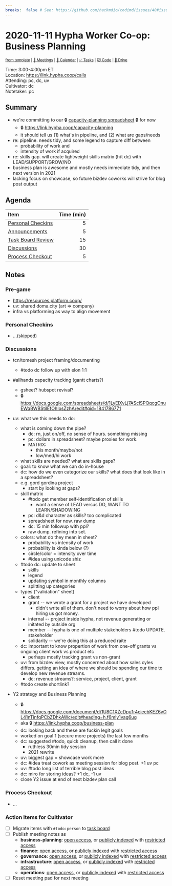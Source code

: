```yaml
---
breaks:  false # See: https://github.com/hackmdio/codimd/issues/40#issuecomment-172927690
---
```

# 2020-11-11 Hypha Worker Co-op: Business Planning

<sup>[from template][template] | [:notebook: Meetings][meetings] | [:date: Calendar][calendar] | [:white_check_mark: Tasks][tasks] | [:cat: Code][gh] | [:open_file_folder: Drive][drive]</sup>

Time:       3:00-4:00pm ET  
Location:   https://link.hypha.coop/calls  
Attending:  pc, dc, uv  
Cultivator: dc  
Notetaker:  pc

## Summary

- we're committing to our :lock: [capacity-planning spreadsheet](https://docs.google.com/spreadsheets/d/1LyElXvLj7ASclSPQqcgOnuEWqBWBStilEfOhIosZzhA/edit#gid=1841786771) :lock: for now
    - :lock: https://link.hypha.coop/capacity-planning
    - it should tell us (1) what's in pipeline, and (2) what are gaps/needs
- re: pipeline. needs tidy, and some legend to capture diff between
    - probability of work and
    - intensity of work if acquired
- re: skills gap. will create lightweight skills matrix (h/t dc) with LEAD/SUPPORT/GROW/NO
- business plan is awesome and mostly needs immediate tidy, and then next version in 2021
- lacking focus on showcase, so future bizdev coworks will strive for blog post output

## Agenda

| Item                                            | Time (min) |
|:------------------------------------------------|-----------:|
| [Personal Checkins](#Personal-Checkins)         |          5 |
| [Announcements](#Announcements)                 |          5 |
| [Task Board Review](#Task-Board-Review)         |         15 |
| [Discussions](#Discussions)                     |         30 |
| [Process Checkout](#Process-Checkout)           |          5 |

## Notes

### Pre-game

- https://resources.platform.coop/
- uv: shared doma.city (art => company)
- infra vs platforming as way to align movement

### Personal Checkins

- ...(skipped)

### Discussions

- tcn/tomesh project framing/documenting
    - #todo dc follow up with elon 1:1
- #allhands capacity tracking (gantt charts?)
    - gsheet? hubspot revival?
    - :lock: https://docs.google.com/spreadsheets/d/1LyElXvLj7ASclSPQqcgOnuEWqBWBStilEfOhIosZzhA/edit#gid=1841786771
- uv: what we this needs to do:
    - what is coming down the pipe?
        - dc: rn, just on/off, no sense of hours. something missing
        - pc: dollars in spreadsheet? maybe proxies for work.
        - MATRIX:
            - this month/maybe/not
            - low/med/hi work
    - what skills are needed? what are skills gaps?
    - goal: to know what we can do in-house
    - dc: how do we even categorize our skills? what does that look like in a spreadsheet?
    - e.g. gord gordina project
        - start by looking at gaps?
    - skill matrix
        - #todo get member self-identification of skills
            - want a sense of LEAD versus DO, WANT TO LEARN/SHADOWING
        - pc: d&d character as skills? too complicated
        - spreadsheet for now. raw dump
        - dc: 15 min followup with ppl?
        - raw dump. refining into set.
    - colors: what do they mean in sheet?
        - probability vs intensity of work
        - probability is kinda below (?)
        - circle/color = intensity over time
        - #idea using unicode shiz
    - #todo dc: update to sheet
        - skills
        - legend
        - updating symbol in monthly columns
        - splitting up categories 
    - types ("validation" sheet)
        - client 
        - grant -- we wrote a grant for a project we have developed
            - didn't write all of them. don't need to worry about how ppl hiring us got money.
        - internal -- project inside hypha, not revenue generating or initated by outside org
        - member -- hypha is one of multiple stakeholders #todo UPDATE. stakeholder
        - solidarity -- we're doing this at a reduced raite
    - dc: important to know propertion of work from one-off grants vs ongoing client work vs product etc
        - perhaps mostly tracking grant vs non-grant
    - uv: from bizdev view, mostly concerned about how sales cyles differs. getting an idea of where we should be spending our time to develop new revenue streams.
        - dc: revenue streams?: service, project, client, grant
    - #todo create shortlink?

- Y2 strategy and Business Planning 
    - :lock: https://docs.google.com/document/d/1U8C1XZcDpu1r4ciecbKEZ6vOL41nTinfqPCbZDhkAWc/edit#heading=h.f6mly1vag6ug
    - aka :lock: https://link.hypha.coop/business-plan
    - dc: looking back and these are fuckin legit goals
    - worked on goal 1 (secure more projects) the last few months
    - dc: suggested #todo, quick cleanup, then call it done
        - ruthless 30min tidy session
        - 2021 rewrite
    - uv: biggest gap = showcase work more
    - dc: #idea treat cowork as meeting session for blog post. +1 uv pc
    - uv: #todo long list of terrible blog post ideas
    - dc: miro for storing ideas? +1 dc, -1 uv
    - close Y2 issue at end of next bizdev plan call
    
### Process Checkout

- ...


### Action Items for Cultivator

- [ ] Migrate items with `#todo:person` to [task board][tasks]
- [ ] Publish meeting notes as
	- **business-planning**: [open access][biz-public], or [publicly indexed][biz-index] with [restricted access][biz-private]
	- **finance**: [open access][fin-public], or [publicly indexed][fin-index] with [restricted access][fin-private]
	- **governance**: [open access][gov-public], or [publicly indexed][gov-index] with [restricted access][gov-private]
	- **infrastructure**: [open access][inf-public], or [publicly indexed][inf-index] with [restricted access][inf-private]
	- **operations**: [open access][ops-public], or [publicly indexed][ops-index] with [restricted access][ops-private]
- [ ] Reset meeting pad for next meeting

<!-- Links: Important -->
[template]: https://link.hypha.coop/wg-template
[meetings]: https://link.hypha.coop/meetings
[calendar]: https://link.hypha.coop/calendar
[tasks]:    https://link.hypha.coop/tasks
[gh]:       https://link.hypha.coop/gh
[drive]:    https://link.hypha.coop/drive

<!-- Links: Labels -->
[l-pri-hi]: https://github.com/orgs/hyphacoop/projects/2?card_filter_query=label:[priority-★★★]
[l-pri-md]: https://github.com/orgs/hyphacoop/projects/2?card_filter_query=label:[priority-★★☆]
[l-pri-lo]: https://github.com/orgs/hyphacoop/projects/2?card_filter_query=label:[priority-★☆☆]
[l-pri-none]: https://github.com/orgs/hyphacoop/projects/2?card_filter_query=-label:[priority-★☆☆]+-label:[priority-★★☆]+-label:[priority-★★★]
[l-biz]: https://github.com/orgs/hyphacoop/projects/2?card_filter_query=label:"wg:business-planning"
[l-fin]: https://github.com/orgs/hyphacoop/projects/2?card_filter_query=label:"wg:finance"
[l-gov]: https://github.com/orgs/hyphacoop/projects/2?card_filter_query=label:"wg:governance
[l-inf]: https://github.com/orgs/hyphacoop/projects/2?card_filter_query=label:"wg:infrastructure"
[l-ops]: https://github.com/orgs/hyphacoop/projects/2?card_filter_query=label:"wg:operations"
[l-none]: https://github.com/orgs/hyphacoop/projects/2?card_filter_query=-label:wg:operations+-label:wg:infrastructure+-label:wg:finance+-label:wg:governance+-label:wg:business-planning

<!-- Links: Archive -->
[biz-public]:   https://github.com/hyphacoop/organizing/new/master?filename=_posts/meeting-notes/2020-MM-DD-business-planning.md
[biz-index]:    https://github.com/hyphacoop/organizing/new/master?filename=_posts/private/meeting-notes/2020-MM-DD-business-planning.md&value=Empty%20file%20for%20public%20indexing%20of%20access-restricted%20file.
[biz-private]:  https://github.com/hyphacoop/organizing-private/new/master?filename=meeting-notes/2020-MM-DD-business-planning.md
[fin-public]:   https://github.com/hyphacoop/organizing/new/master?filename=_posts/meeting-notes/2020-MM-DD-finance.md
[fin-index]:    https://github.com/hyphacoop/organizing/new/master?filename=_posts/private/meeting-notes/2020-MM-DD-finance.md&value=Empty%20file%20for%20public%20indexing%20of%20access-restricted%20file.
[fin-private]:  https://github.com/hyphacoop/organizing-private/new/master?filename=meeting-notes/2020-MM-DD-finance.md
[gov-public]:   https://github.com/hyphacoop/organizing/new/master?filename=_posts/meeting-notes/2020-MM-DD-governance.md
[gov-index]:    https://github.com/hyphacoop/organizing/new/master?filename=_posts/private/meeting-notes/2020-MM-DD-governance.md&value=Empty%20file%20for%20public%20indexing%20of%20access-restricted%20file.
[gov-private]:  https://github.com/hyphacoop/organizing-private/new/master?filename=meeting-notes/2020-MM-DD-governance.md
[inf-public]:   https://github.com/hyphacoop/organizing/new/master?filename=_posts/meeting-notes/2020-MM-DD-infrastructure.md
[inf-index]:    https://github.com/hyphacoop/organizing/new/master?filename=_posts/private/meeting-notes/2020-MM-DD-infrastructure.md&value=Empty%20file%20for%20public%20indexing%20of%20access-restricted%20file.
[inf-private]:  https://github.com/hyphacoop/organizing-private/new/master?filename=meeting-notes/2020-MM-DD-infrastructure.md
[ops-public]:   https://github.com/hyphacoop/organizing/new/master?filename=_posts/meeting-notes/2020-MM-DD-operations.md
[ops-index]:    https://github.com/hyphacoop/organizing/new/master?filename=_posts/private/meeting-notes/2020-MM-DD-operations.md&value=Empty%20file%20for%20public%20indexing%20of%20access-restricted%20file.
[ops-private]:  https://github.com/hyphacoop/organizing-private/new/master?filename=meeting-notes/2020-MM-DD-operations.md
